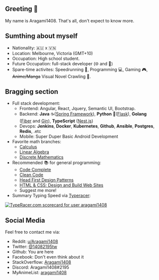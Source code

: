 ## Greeting :wave:
My name is Aragami1408. That's all, don't expect to know more. 

## Sumthing about myself
- Nationality: :australia: x :vietnam:
- Location: Melbourne, Victoria (GMT+10)
- Occupation: High school student.
- Future Occupation: full-stack developer (🌐 and 📱)
- Spare-time activites: Speedrunning :medal_sports:, Programming :computer:, Gaming :video_game:, ~~Anime/Manga~~  Visual Novel Crawling :blue_book:.

## Bragging section
- Full stack development:
  - Frontend: Angular, React, Jquery, Semantic UI, Bootstrap.
  - Backend: __Java__ ☕([Spring Framework](https://spring.io/)), __Python__ 🐍([Flask](https://flask.palletsprojects.com)), __Golang__ ([Fiber](https://gofiber.io/) and [Gin](https://gin-gonic.com/)), __TypeScript__ ([Nest.js](https://nestjs.com/))
  - Devops: __Jenkins__, __Docker__, __Kubernetes__, __Github__, __Ansible__, __Postgres__, __Redis__, .etc
  - Mobile: Super Duper Basic Android Development
- Favorite math branches: 
  - [Calculus](https://www.youtube.com/playlist?list=PLZHQObOWTQDMsr9K-rj53DwVRMYO3t5Yr)
  - [Linear Algebra](https://www.khanacademy.org/math/linear-algebra)
  - [Discrete Mathematics](https://ocw.mit.edu/courses/electrical-engineering-and-computer-science/6-042j-mathematics-for-computer-science-fall-2010/)
- Recommended :books: for general programming:
  - [Code Complete](https://www.amazon.com/Code-Complete-Practical-Handbook-Construction/dp/0735619670)
  - [Clean Code](https://www.amazon.com/Clean-Code-Handbook-Software-Craftsmanship/dp/0132350882)
  - [Head First Design Patterns](https://www.amazon.com/Head-First-Design-Patterns-Brain-Friendly/dp/0596007124)
  - [HTML & CSS: Design and Build Web Sites](https://www.amazon.com/HTML-CSS-Design-Build-Websites/dp/1118008189)
  - Suggest me more!
- Summary Typing Speed via [Typeracer](https://play.typeracer.com/):

<a href="https://data.typeracer.com/pit/profile?user=aragami1408&ref=badge" target="_top"><img src="https://data.typeracer.com/misc/badge?user=aragami1408" border="0" alt="TypeRacer.com scorecard for user aragami1408"/></a>

## Social Media
Feel free to contact me via:
- Reddit: [u/Aragami1408](https://www.reddit.com/u/Aragami1408)
- Twitter: [@14082195tw](https://www.twitter.com/@14082195tw)
- Github: You are here
- Facebook: Don't even think about it
- StackOverflow: [Aragami1408](https://stackoverflow.com/users/7519376/aragami1408?tab=profile)
- Discord: Aragami1408#2195
- MyAnimeList: [aragami1408](https://myanimelist.net/profile/aragami1408)

